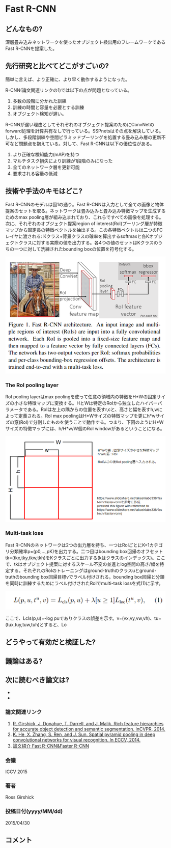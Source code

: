 # Fast R-CNN

## どんなもの?
深層畳み込みネットワークを使ったオブジェクト検出用のフレームワークであるFast R-CNNを提案した。

## 先行研究と比べてどこがすごいの?
簡単に言えば、より正確に、より早く動作するようになった。

R-CNN(論文関連リンクの1)では以下の点が問題となっている。

1. 多数の段階に分かれた訓練
2. 訓練の時間と容量を必要とする訓練
3. オブジェクト検知が遅い。

R-CNNが遅い理由としてそれぞれのオブジェクト提案のためにConvNetのforward処理を計算共有なしで行っている。SSPnetsはその点を解決している。しかし、多段階訓練や空間ピラミッドプーリングを処置する畳み込み層の更新不可など問題点を抱えている。対して、Fast R-CNNは以下の優位性がある。

1. より正確な検知能力(mAP)を持つ
2. マルチタスク損失により訓練が1段階のみになった
3. 全てのネットワーク層を更新可能
4. 要求される容量の低減

## 技術や手法のキモはどこ?
Fast R-CNNのモデルは図1の通り。Fast R-CNNは入力として全ての画像と物体提案のセットを取る。ネットワークは畳み込みと畳み込み特徴マップを生成するためのmax pooling層が組み込まれており、これらですべての画像を処理する。次に、それぞれのオブジェクト提案region of interest(RoI)プーリング層が特徴マップから固定長の特徴ベクトルを抽出する。この各特徴ベクトルは二つのFCレイヤに渡される: Kクラス+背景クラスの確率を算出するsoftmaxと各Kオブジェクトクラスに対する実際の値を出力する。各4つの値のセットはKクラスのうちの一つに対して洗練されたbounding boxの位置を符号化する。

![fig1](img/FR/fig1.png)

### **The RoI pooling layer**
RoI pooling layerはmax poolingを使って任意の領域内の特徴をH\*Wの固定サイズの小さな特徴マップに変換する。HとWは特定のRoIから独立したハイパーパラメータである。RoIは左上の隅からの位置を表すr,cと、高さと幅を表すh,wによって定義される。RoI max poolingはH\*Wサイズの特徴マップを更にh\*wサイズの窓(RoI)で分割したものを使うことで動作する。つまり、下図のようにH\*Wサイズの特徴マップには、h/H\*w/W個のRoI windowがあるということになる。

![c1](img/FR/c1.png)

###  **Multi-task lose**
Fast R-CNNのネットワークは2つの出力層を持ち、一つはRoIごとにK+1カテゴリ分類確率p=(p0,...,pK)を出力する。二つ目はbounding box回帰のオフセットtk=(tkx,tky,tkw,tkh)をKクラスごとに出力する(kはクラスのインデックス)。ここで、tkはオブジェクト提案に対するスケール不変の並進とlog空間の高さ/幅を特定する。それぞれのRoIのトレーニングはground-truthのクラスuとground-truthのbounding box回帰目標vでラベル付けされる。bounding box回帰と分類を同時に訓練するためにラベル付けされたRoIでmulti-task lossを式(1)に示す。

![eq1](img/FR/eq1.png)

ここで、Lcls(p,u)=-log puでありクラスの誤差を示す。v=(vx,vy,vw,vh)、tu=(tux,tuy,tuw,tuh)とすると、Lo



## どうやって有効だと検証した?

## 議論はある?

## 次に読むべき論文は?
-
-

### 論文関連リンク
1. [R. Girshick, J. Donahue, T. Darrell, and J. Malik. Rich feature hierarchies for accurate object detection and semantic segmentation. InCVPR, 2014.](https://arxiv.org/abs/1311.2524)
2. [K. He, X. Zhang, S. Ren, and J. Sun. Spatial pyramid pooling in deep convolutional networks for visual recognition. In ECCV, 2014.](https://arxiv.org/abs/1406.4729)
3. [論文紹介 Fast R-CNN&Faster R-CNN](https://www.slideshare.net/takashiabe338/fast-rcnnfaster-rcnn)

### 会議
ICCV 2015

### 著者
Ross Girshick

### 投稿日付(yyyy/MM/dd)
2015/04/30

## コメント
